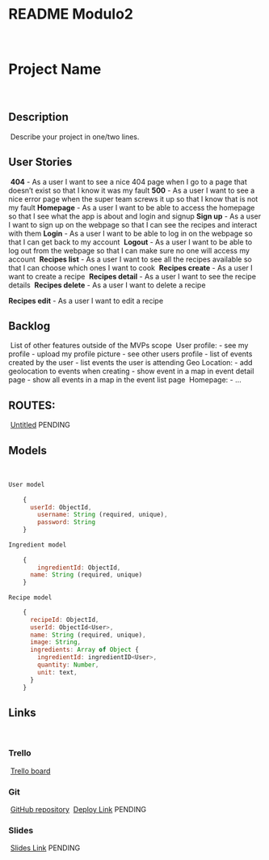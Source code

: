 # README Modulo2
​
# Project Name
​
## Description
​
Describe your project in one/two lines.
​
## User Stories
​
**404** - As a user I want to see a nice 404 page when I go to a page that doesn’t exist so that I know it was my fault
​
**500** - As a user I want to see a nice error page when the super team screws it up so that I know that is not my fault
​
**Homepage** - As a user I want to be able to access the homepage so that I see what the app is about and login and signup
​
**Sign up** - As a user I want to sign up on the webpage so that I can see the recipes and interact with them
​
**Login** - As a user I want to be able to log in on the webpage so that I can get back to my account
​
**Logout** - As a user I want to be able to log out from the webpage so that I can make sure no one will access my account
​
**Recipes list** - As a user I want to see all the recipes available so that I can choose which ones I want to cook
​
**Recipes create** - As a user I want to create a recipe
​
**Recipes detail** - As a user I want to see the recipe details
​
**Recipes delete** - As a user I want to delete a recipe

**Recipes edit** - As a user I want to edit a recipe
​
## Backlog
​
List of other features outside of the MVPs scope
​
User profile: - see my profile - upload my profile picture - see other users profile - list of events created by the user - list events the user is attending
​
Geo Location: - add geolocation to events when creating - show event in a map in event detail page - show all events in a map in the event list page
​
Homepage: - …
​
## ROUTES:
​
[Untitled](https://www.notion.so) PENDING
​
## Models
​
```Javascript
User model
​
    {
      userId: ObjectId,
    	username: String (required, unique),
    	password: String
    }
​
Ingredient model
​
    { 
    	ingredientId: ObjectId,
      name: String (required, unique)
    }
​
Recipe model

    { 
      recipeId: ObjectId,
      userId: ObjectId<User>,
      name: String (required, unique),
      image: String,
      ingredients: Array of Object {
        ingredientId: ingredientID<User>,
        quantity: Number,
        unit: text,
      }
    }
```

## Links
​
### Trello
​
[Trello board](https://trello.com/b/5ZZUmgcL/recipe-app)
​
### Git
​
[GitHub repository](https://github.com/duducarmona/recipes-project-2)
​
[Deploy Link](http://heroku.com/) PENDING
​
### Slides
​
[Slides Link](http://slides.com/) PENDING
